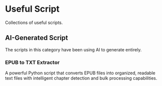 # Useful Script

Collections of useful scripts.

## AI-Generated Script

The scripts in this category have been using AI to generate entirely.

### EPUB to TXT Extractor

A powerful Python script that converts EPUB files into organized, readable text files with intelligent chapter detection and bulk processing capabilities.
